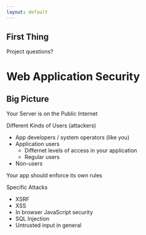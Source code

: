 ```yaml
---
layout: default
---
```


## First Thing

Project questions?

# Web Application Security

## Big Picture

Your Server is on the Public Internet


Different Kinds of Users (attackers)

 - App developers / system operators (like you)
 - Application users
   - Differnet levels of access in your application
   - Regular users
 - Non-users

Your app should enforce its own rules



Specific Attacks

 - XSRF
 - XSS
 - In browser JavaScript security
 - SQL Injection
 - Untrusted input in general

